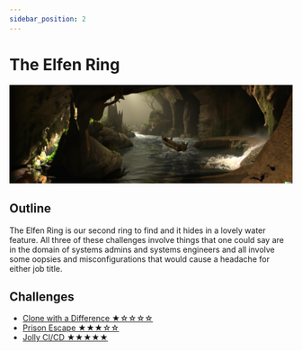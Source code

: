 ```yaml
---
sidebar_position: 2
---
```

# The Elfen Ring
![An elven longboat drifting through a river in a large cavern](./assets/img/splash_art.png)

## Outline
The Elfen Ring is our second ring to find and it hides in a lovely water feature. All three of these challenges involve things that one could say are in the domain of systems admins and systems engineers and all involve some oopsies and misconfigurations that would cause a headache for either job title.

## Challenges

* [Clone with a Difference ★☆☆☆☆](./clone_with_a_difference.md)
* [Prison Escape ★★★☆☆](./prison_escape.md)
* [Jolly CI/CD ★★★★★](./jolly_cicd.md)
